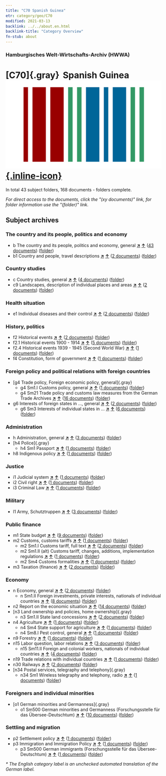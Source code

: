 ```yaml
---
title: "C70 Spanish Guinea"
etr: category/geo/C70
modified: 2021-03-13
backlink: ../../about.en.html
backlink-title: "Category Overview"
fn-stub: about
---
```


### Hamburgisches Welt-Wirtschafts-Archiv (HWWA)
# [C70]{.gray}&#8201; Spanish Guinea&#160; [![Wikidata item](/images/Wikidata-logo.svg){.inline-icon}](http://www.wikidata.org/entity/Q1232509)





In total 43 subject folders, 168 documents - folders complete.

_For direct access to the documents, click the "(xy documents)" link, for folder information use the "(folder)" link._

## Subject archives



### The country and its people, politics and economy

- b The country and its people, politics and economy, general [**&nearr;**](../../../subject/i/144196/about.en.html "The country and its people, politics and economy, general (all over the world)") [**&uarr;**](../../../subject/about.en.html#b "Subject category system") (<a href="https://pm20.zbw.eu/dfgview/sh/141412,144196" title="about: Spanish Guinea : The country and its people, politics and economy, general" target="_blank">43 documents</a>) ([folder](../../../../folder/sh/1414xx/141412/1441xx/144196/about.en.html))
- b1 Country and people, travel descriptions [**&nearr;**](../../../subject/i/144197/about.en.html "Country and people, travel descriptions (all over the world)") [**&uarr;**](../../../subject/about.en.html#b1 "Subject category system") (<a href="https://pm20.zbw.eu/dfgview/sh/141412,144197" title="about: Spanish Guinea : Country and people, travel descriptions" target="_blank">2 documents</a>) ([folder](../../../../folder/sh/1414xx/141412/1441xx/144197/about.en.html))

### Country studies

- c Country studies, general [**&nearr;**](../../../subject/i/144199/about.en.html "Country studies, general (all over the world)") [**&uarr;**](../../../subject/about.en.html#c "Subject category system") (<a href="https://pm20.zbw.eu/dfgview/sh/141412,144199" title="about: Spanish Guinea : Country studies, general" target="_blank">4 documents</a>) ([folder](../../../../folder/sh/1414xx/141412/1441xx/144199/about.en.html))
- c9 Landscapes, description of individual places and areas [**&nearr;**](../../../subject/i/144214/about.en.html "Landscapes, description of individual places and areas (all over the world)") [**&uarr;**](../../../subject/about.en.html#c9 "Subject category system") (<a href="https://pm20.zbw.eu/dfgview/sh/141412,144214" title="about: Spanish Guinea : Landscapes, description of individual places and areas" target="_blank">2 documents</a>) ([folder](../../../../folder/sh/1414xx/141412/1442xx/144214/about.en.html))

### Health situation

- e1 Individual diseases and their control [**&nearr;**](../../../subject/i/144265/about.en.html "Individual diseases and their control (all over the world)") [**&uarr;**](../../../subject/about.en.html#e1 "Subject category system") (<a href="https://pm20.zbw.eu/dfgview/sh/141412,144265" title="about: Spanish Guinea : Individual diseases and their control" target="_blank">2 documents</a>) ([folder](../../../../folder/sh/1414xx/141412/1442xx/144265/about.en.html))

### History, politics

- f2 Historical events [**&nearr;**](../../../subject/i/144286/about.en.html "Historical events (all over the world)") [**&uarr;**](../../../subject/about.en.html#f2 "Subject category system") (<a href="https://pm20.zbw.eu/dfgview/sh/141412,144286" title="about: Spanish Guinea : Historical events" target="_blank">2 documents</a>) ([folder](../../../../folder/sh/1414xx/141412/1442xx/144286/about.en.html))
- f2.1 Historical events 1900 - 1914 [**&nearr;**](../../../subject/i/181392/about.en.html "Historical events 1900 - 1914 (all over the world)") [**&uarr;**](../../../subject/about.en.html#f2.1 "Subject category system") (<a href="https://pm20.zbw.eu/dfgview/sh/141412,181392" title="about: Spanish Guinea : Historical events 1900 - 1914" target="_blank">5 documents</a>) ([folder](../../../../folder/sh/1414xx/141412/1813xx/181392/about.en.html))
- f2.4 Historical events 1939 - 1945 (Second World War) [**&nearr;**](../../../subject/i/181361/about.en.html "Historical events 1939 - 1945 (Second World War) (all over the world)") [**&uarr;**](../../../subject/about.en.html#f2.4 "Subject category system") (<a href="https://pm20.zbw.eu/dfgview/sh/141412,181361" title="about: Spanish Guinea : Historical events 1939 - 1945 (Second World War)" target="_blank">1 documents</a>) ([folder](../../../../folder/sh/1414xx/141412/1813xx/181361/about.en.html))
- f4 Constitution, form of government [**&nearr;**](../../../subject/i/144355/about.en.html "Constitution, form of government (all over the world)") [**&uarr;**](../../../subject/about.en.html#f4 "Subject category system") (<a href="https://pm20.zbw.eu/dfgview/sh/141412,144355" title="about: Spanish Guinea : Constitution, form of government" target="_blank">1 documents</a>) ([folder](../../../../folder/sh/1414xx/141412/1443xx/144355/about.en.html))

### Foreign policy and political relations with foreign countries

- [g4 Trade policy, Foreign economic policy, general]{.gray}
  - g4 Sm1.I Customs policy, general [**&nearr;**](../../../subject/i/144471/about.en.html "Customs policy, general (all over the world)") [**&uarr;**](../../../subject/about.en.html#g4_Sm1.I "Subject category system") (<a href="https://pm20.zbw.eu/dfgview/sh/141412,144471" title="about: Spanish Guinea : Customs policy, general" target="_blank">1 documents</a>) ([folder](../../../../folder/sh/1414xx/141412/1444xx/144471/about.en.html))
  - g4 Sm21 Trade policy and customs law measures from the German Trade Archives [**&nearr;**](../../../subject/i/144492/about.en.html "Trade policy and customs law measures from the German Trade Archives (all over the world)") [**&uarr;**](../../../subject/about.en.html#g4_Sm21 "Subject category system") (<a href="https://pm20.zbw.eu/dfgview/sh/141412,144492" title="about: Spanish Guinea : Trade policy and customs law measures from the German Trade Archives" target="_blank">16 documents</a>) ([folder](../../../../folder/sh/1414xx/141412/1444xx/144492/about.en.html))
- g6 Interests of foreign states in ..., general [**&nearr;**](../../../subject/i/144565/about.en.html "Interests of foreign states in ..., general (all over the world)") [**&uarr;**](../../../subject/about.en.html#g6 "Subject category system") (<a href="https://pm20.zbw.eu/dfgview/sh/141412,144565" title="about: Spanish Guinea : Interests of foreign states in ..., general" target="_blank">2 documents</a>) ([folder](../../../../folder/sh/1414xx/141412/1445xx/144565/about.en.html))
  - g6 Sm3 Interests of individual states in ... [**&nearr;**](../../../subject/i/144568/about.en.html "Interests of individual states in ... (all over the world)") [**&uarr;**](../../../subject/about.en.html#g6_Sm3 "Subject category system") (<a href="https://pm20.zbw.eu/dfgview/sh/141412,144568" title="about: Spanish Guinea : Interests of individual states in ..." target="_blank">6 documents</a>) ([folder](../../../../folder/sh/1414xx/141412/1445xx/144568/about.en.html))

### Administration

- h Administration, general [**&nearr;**](../../../subject/i/144659/about.en.html "Administration, general (all over the world)") [**&uarr;**](../../../subject/about.en.html#h "Subject category system") (<a href="https://pm20.zbw.eu/dfgview/sh/141412,144659" title="about: Spanish Guinea : Administration, general" target="_blank">3 documents</a>) ([folder](../../../../folder/sh/1414xx/141412/1446xx/144659/about.en.html))
- [h4 Police]{.gray}
  - h4 Sm1 Passport [**&nearr;**](../../../subject/i/163348/about.en.html "Passport (all over the world)") [**&uarr;**](../../../subject/about.en.html#h4_Sm1 "Subject category system") (<a href="https://pm20.zbw.eu/dfgview/sh/141412,163348" title="about: Spanish Guinea : Passport" target="_blank">1 documents</a>) ([folder](../../../../folder/sh/1414xx/141412/1633xx/163348/about.en.html))
- h8 Indigenous policy [**&nearr;**](../../../subject/i/144692/about.en.html "Indigenous policy (all over the world)") [**&uarr;**](../../../subject/about.en.html#h8 "Subject category system") (<a href="https://pm20.zbw.eu/dfgview/sh/141412,144692" title="about: Spanish Guinea : Indigenous policy" target="_blank">1 documents</a>) ([folder](../../../../folder/sh/1414xx/141412/1446xx/144692/about.en.html))

### Justice

- i1 Judicial system [**&nearr;**](../../../subject/i/144695/about.en.html "Judicial system (all over the world)") [**&uarr;**](../../../subject/about.en.html#i1 "Subject category system") (<a href="https://pm20.zbw.eu/dfgview/sh/141412,144695" title="about: Spanish Guinea : Judicial system" target="_blank">1 documents</a>) ([folder](../../../../folder/sh/1414xx/141412/1446xx/144695/about.en.html))
- i2 Civil right [**&nearr;**](../../../subject/i/144701/about.en.html "Civil right (all over the world)") [**&uarr;**](../../../subject/about.en.html#i2 "Subject category system") (<a href="https://pm20.zbw.eu/dfgview/sh/141412,144701" title="about: Spanish Guinea : Civil right" target="_blank">1 documents</a>) ([folder](../../../../folder/sh/1414xx/141412/1447xx/144701/about.en.html))
- i3 Criminal Law [**&nearr;**](../../../subject/i/144705/about.en.html "Criminal Law (all over the world)") [**&uarr;**](../../../subject/about.en.html#i3 "Subject category system") (<a href="https://pm20.zbw.eu/dfgview/sh/141412,144705" title="about: Spanish Guinea : Criminal Law" target="_blank">1 documents</a>) ([folder](../../../../folder/sh/1414xx/141412/1447xx/144705/about.en.html))

### Military

- l1 Army, Schutztruppen [**&nearr;**](../../../subject/i/144763/about.en.html "Army, Schutztruppen (all over the world)") [**&uarr;**](../../../subject/about.en.html#l1 "Subject category system") (<a href="https://pm20.zbw.eu/dfgview/sh/141412,144763" title="about: Spanish Guinea : Army, Schutztruppen" target="_blank">3 documents</a>) ([folder](../../../../folder/sh/1414xx/141412/1447xx/144763/about.en.html))

### Public finance

- m1 State budget [**&nearr;**](../../../subject/i/144810/about.en.html "State budget (all over the world)") [**&uarr;**](../../../subject/about.en.html#m1 "Subject category system") (<a href="https://pm20.zbw.eu/dfgview/sh/141412,144810" title="about: Spanish Guinea : State budget" target="_blank">9 documents</a>) ([folder](../../../../folder/sh/1414xx/141412/1448xx/144810/about.en.html))
- m2 Customs, customs tariffs [**&nearr;**](../../../subject/i/144850/about.en.html "Customs, customs tariffs (all over the world)") [**&uarr;**](../../../subject/about.en.html#m2 "Subject category system") (<a href="https://pm20.zbw.eu/dfgview/sh/141412,144850" title="about: Spanish Guinea : Customs, customs tariffs" target="_blank">1 documents</a>) ([folder](../../../../folder/sh/1414xx/141412/1448xx/144850/about.en.html))
  - m2 Sm1.I Customs tariff, full text [**&nearr;**](../../../subject/i/144851/about.en.html "Customs tariff, full text (all over the world)") [**&uarr;**](../../../subject/about.en.html#m2_Sm1.I "Subject category system") (<a href="https://pm20.zbw.eu/dfgview/sh/141412,144851" title="about: Spanish Guinea : Customs tariff, full text" target="_blank">2 documents</a>) ([folder](../../../../folder/sh/1414xx/141412/1448xx/144851/about.en.html))
  - m2 Sm1.II (alt) Customs tariff, changes, additions, implementation regulations [**&nearr;**](../../../subject/i/144852/about.en.html "Customs tariff, changes, additions, implementation regulations (all over the world)") [**&uarr;**](../../../subject/about.en.html#m2_Sm1.II_(alt) "Subject category system") (<a href="https://pm20.zbw.eu/dfgview/sh/141412,144852" title="about: Spanish Guinea : Customs tariff, changes, additions, implementation regulations" target="_blank">1 documents</a>) ([folder](../../../../folder/sh/1414xx/141412/1448xx/144852/about.en.html))
  - m2 Sm4 Customs formalities [**&nearr;**](../../../subject/i/163269/about.en.html "Customs formalities (all over the world)") [**&uarr;**](../../../subject/about.en.html#m2_Sm4 "Subject category system") (<a href="https://pm20.zbw.eu/dfgview/sh/141412,163269" title="about: Spanish Guinea : Customs formalities" target="_blank">1 documents</a>) ([folder](../../../../folder/sh/1414xx/141412/1632xx/163269/about.en.html))
- m3 Taxation (finance) [**&nearr;**](../../../subject/i/144868/about.en.html "Taxation (finance) (all over the world)") [**&uarr;**](../../../subject/about.en.html#m3 "Subject category system") (<a href="https://pm20.zbw.eu/dfgview/sh/141412,144868" title="about: Spanish Guinea : Taxation (finance)" target="_blank">2 documents</a>) ([folder](../../../../folder/sh/1414xx/141412/1448xx/144868/about.en.html))

### Economy

- n Economy, general [**&nearr;**](../../../subject/i/144930/about.en.html "Economy, general (all over the world)") [**&uarr;**](../../../subject/about.en.html#n "Subject category system") (<a href="https://pm20.zbw.eu/dfgview/sh/141412,144930" title="about: Spanish Guinea : Economy, general" target="_blank">2 documents</a>) ([folder](../../../../folder/sh/1414xx/141412/1449xx/144930/about.en.html))
  - n Sm1.II Foreign investments, private interests, nationals of individual countries [**&nearr;**](../../../subject/i/145775/about.en.html "Foreign investments, private interests, nationals of individual countries (all over the world)") [**&uarr;**](../../../subject/about.en.html#n_Sm1.II "Subject category system") (<a href="https://pm20.zbw.eu/dfgview/sh/141412,145775" title="about: Spanish Guinea : Foreign investments, private interests, nationals of individual countries" target="_blank">8 documents</a>) ([folder](../../../../folder/sh/1414xx/141412/1457xx/145775/about.en.html))
- n2 Report on the economic situation [**&nearr;**](../../../subject/i/144972/about.en.html "Report on the economic situation (all over the world)") [**&uarr;**](../../../subject/about.en.html#n2 "Subject category system") (<a href="https://pm20.zbw.eu/dfgview/sh/141412,144972" title="about: Spanish Guinea : Report on the economic situation" target="_blank">14 documents</a>) ([folder](../../../../folder/sh/1414xx/141412/1449xx/144972/about.en.html))
- [n3 Land ownership and policies, home ownership]{.gray}
  - n3 Sm1.II State land concessions [**&nearr;**](../../../subject/i/145029/about.en.html "State land concessions (all over the world)") [**&uarr;**](../../../subject/about.en.html#n3_Sm1.II "Subject category system") (<a href="https://pm20.zbw.eu/dfgview/sh/141412,145029" title="about: Spanish Guinea : State land concessions" target="_blank">2 documents</a>) ([folder](../../../../folder/sh/1414xx/141412/1450xx/145029/about.en.html))
- n4 Agriculture [**&nearr;**](../../../subject/i/145048/about.en.html "Agriculture (all over the world)") [**&uarr;**](../../../subject/about.en.html#n4 "Subject category system") (<a href="https://pm20.zbw.eu/dfgview/sh/141412,145048" title="about: Spanish Guinea : Agriculture" target="_blank">1 documents</a>) ([folder](../../../../folder/sh/1414xx/141412/1450xx/145048/about.en.html))
  - n4 Sm4 State support for agriculture [**&nearr;**](../../../subject/i/145052/about.en.html "State support for agriculture (all over the world)") [**&uarr;**](../../../subject/about.en.html#n4_Sm4 "Subject category system") (<a href="https://pm20.zbw.eu/dfgview/sh/141412,145052" title="about: Spanish Guinea : State support for agriculture" target="_blank">1 documents</a>) ([folder](../../../../folder/sh/1414xx/141412/1450xx/145052/about.en.html))
  - n4 Sm8.I Pest control, general [**&nearr;**](../../../subject/i/145056/about.en.html "Pest control, general (all over the world)") [**&uarr;**](../../../subject/about.en.html#n4_Sm8.I "Subject category system") (<a href="https://pm20.zbw.eu/dfgview/sh/141412,145056" title="about: Spanish Guinea : Pest control, general" target="_blank">1 documents</a>) ([folder](../../../../folder/sh/1414xx/141412/1450xx/145056/about.en.html))
- n9 Forestry [**&nearr;**](../../../subject/i/145074/about.en.html "Forestry (all over the world)") [**&uarr;**](../../../subject/about.en.html#n9 "Subject category system") (<a href="https://pm20.zbw.eu/dfgview/sh/141412,145074" title="about: Spanish Guinea : Forestry" target="_blank">1 documents</a>) ([folder](../../../../folder/sh/1414xx/141412/1450xx/145074/about.en.html))
- n15 Labor question, labor relations [**&nearr;**](../../../subject/i/145155/about.en.html "Labor question, labor relations (all over the world)") [**&uarr;**](../../../subject/about.en.html#n15 "Subject category system") (<a href="https://pm20.zbw.eu/dfgview/sh/141412,145155" title="about: Spanish Guinea : Labor question, labor relations" target="_blank">3 documents</a>) ([folder](../../../../folder/sh/1414xx/141412/1451xx/145155/about.en.html))
  - n15 Sm11.II Foreign and colonial workers, nationals of individual countries [**&nearr;**](../../../subject/i/145175/about.en.html "Foreign and colonial workers, nationals of individual countries (all over the world)") [**&uarr;**](../../../subject/about.en.html#n15_Sm11.II "Subject category system") (<a href="https://pm20.zbw.eu/dfgview/sh/141412,145175" title="about: Spanish Guinea : Foreign and colonial workers, nationals of individual countries" target="_blank">4 documents</a>) ([folder](../../../../folder/sh/1414xx/141412/1451xx/145175/about.en.html))
- n19 Trade relations with individual countries [**&nearr;**](../../../subject/i/145289/about.en.html "Trade relations with individual countries (all over the world)") [**&uarr;**](../../../subject/about.en.html#n19 "Subject category system") (<a href="https://pm20.zbw.eu/dfgview/sh/141412,145289" title="about: Spanish Guinea : Trade relations with individual countries" target="_blank">1 documents</a>) ([folder](../../../../folder/sh/1414xx/141412/1452xx/145289/about.en.html))
- n30 Railways [**&nearr;**](../../../subject/i/145531/about.en.html "Railways (all over the world)") [**&uarr;**](../../../subject/about.en.html#n30 "Subject category system") (<a href="https://pm20.zbw.eu/dfgview/sh/141412,145531" title="about: Spanish Guinea : Railways" target="_blank">2 documents</a>) ([folder](../../../../folder/sh/1414xx/141412/1455xx/145531/about.en.html))
- [n34 Postal services, telegraphy and telephony]{.gray}
  - n34 Sm1 Wireless telegraphy and telephony, radio [**&nearr;**](../../../subject/i/145663/about.en.html "Wireless telegraphy and telephony, radio (all over the world)") [**&uarr;**](../../../subject/about.en.html#n34_Sm1 "Subject category system") (<a href="https://pm20.zbw.eu/dfgview/sh/141412,145663" title="about: Spanish Guinea : Wireless telegraphy and telephony, radio" target="_blank">1 documents</a>) ([folder](../../../../folder/sh/1414xx/141412/1456xx/145663/about.en.html))

### Foreigners and individual minorities

- [o1 German minorities and Germanness]{.gray}
  - o1 Sm500 German minorities and Germanness (Forschungsstelle für das Übersee-Deutschtum) [**&nearr;**](../../../subject/i/145911/about.en.html "German minorities and Germanness (Forschungsstelle für das Übersee-Deutschtum) (all over the world)") [**&uarr;**](../../../subject/about.en.html#o1_Sm500 "Subject category system") (<a href="https://pm20.zbw.eu/dfgview/sh/141412,145911" title="about: Spanish Guinea : German minorities and Germanness (Forschungsstelle für das Übersee-Deutschtum)" target="_blank">10 documents</a>) ([folder](../../../../folder/sh/1414xx/141412/1459xx/145911/about.en.html))

### Settling and migration

- p2 Settlement policy [**&nearr;**](../../../subject/i/145915/about.en.html "Settlement policy (all over the world)") [**&uarr;**](../../../subject/about.en.html#p2 "Subject category system") (<a href="https://pm20.zbw.eu/dfgview/sh/141412,145915" title="about: Spanish Guinea : Settlement policy" target="_blank">1 documents</a>) ([folder](../../../../folder/sh/1414xx/141412/1459xx/145915/about.en.html))
- p3 Immigration and Immigration Policy [**&nearr;**](../../../subject/i/145917/about.en.html "Immigration and Immigration Policy (all over the world)") [**&uarr;**](../../../subject/about.en.html#p3 "Subject category system") (<a href="https://pm20.zbw.eu/dfgview/sh/141412,145917" title="about: Spanish Guinea : Immigration and Immigration Policy" target="_blank">1 documents</a>) ([folder](../../../../folder/sh/1414xx/141412/1459xx/145917/about.en.html))
  - p3 Sm500 German immigrants (Forschungsstelle für das Übersee-Deutschtum) [**&nearr;**](../../../subject/i/145921/about.en.html "German immigrants (Forschungsstelle für das Übersee-Deutschtum) (all over the world)") [**&uarr;**](../../../subject/about.en.html#p3_Sm500 "Subject category system") (<a href="https://pm20.zbw.eu/dfgview/sh/141412,145921" title="about: Spanish Guinea : German immigrants (Forschungsstelle für das Übersee-Deutschtum)" target="_blank">1 documents</a>) ([folder](../../../../folder/sh/1414xx/141412/1459xx/145921/about.en.html))


_* The English category label is an unchecked automated translation of the German label._

